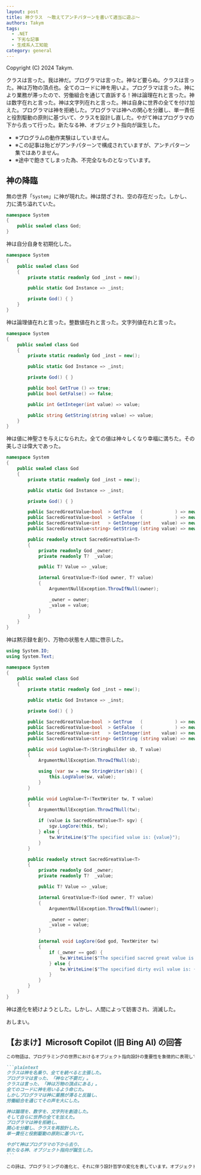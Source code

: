 ```yaml
---
layout: post
title: 神クラス　～敢えてアンチパターンを書いて適当に遊ぶ～
authors: Takym
tags:
  - .NET
  - 下劣な記事
  - 生成系人工知能
category: general
---
```

Copyright (C) 2024 Takym.

クラスは言った。我は神だ。プログラマは言った。神など要らぬ。クラスは言った。神は万物の頂点也。全てのコードに神を用いよ。プログラマは言った。神により業務が滞ったので、労働組合を通じて直訴する！神は論理在れと言った。神は数字在れと言った。神は文字列在れと言った。神は自身に世界の全てを付け加えた。プログラマは神を拒絶した。プログラマは神への関心を分離し、単一責任と役割駆動の原則に基づいて、クラスを設計し直した。やがて神はプログラマの下から去って行った。新たなる神、オブジェクト指向が誕生した。

* ※プログラムの動作実験はしていません。
* ※この記事は殆どがアンチパターンで構成されていますが、アンチパターン集ではありません。
* ※途中で飽きてしまった為、不完全なものとなっています。

## 神の降臨
無の世界「`System`」に神が現れた。神は閉ざされ、空の存在だった。しかし、力に満ち溢れていた。
```cs
namespace System
{
	public sealed class God;
}
```

神は自分自身を初期化した。
```cs
namespace System
{
	public sealed class God
	{
		private static readonly God _inst = new();

		public static God Instance => _inst;

		private God() { }
	}
}
```

神は論理値在れと言った。整数値在れと言った。文字列値在れと言った。
```cs
namespace System
{
	public sealed class God
	{
		private static readonly God _inst = new();

		public static God Instance => _inst;

		private God() { }

		public bool GetTrue () => true;
		public bool GetFalse() => false;

		public int GetInteger(int value) => value;

		public string GetString(string value) => value;
	}
}
```

神は値に神聖さを与えになられた。全ての値は神々しくなり幸福に満ちた。その美しさは偉大であった。
```cs
namespace System
{
	public sealed class God
	{
		private static readonly God _inst = new();

		public static God Instance => _inst;

		private God() { }

		public SacredGreatValue<bool  > GetTrue   (            ) => new(this, true );
		public SacredGreatValue<bool  > GetFalse  (            ) => new(this, false);
		public SacredGreatValue<int   > GetInteger(int    value) => new(this, value);
		public SacredGreatValue<string> GetString (string value) => new(this, value);

		public readonly struct SacredGreatValue<T>
		{
			private readonly God _owner;
			private readonly T?  _value;

			public T? Value => _value;

			internal GreatValue<T>(God owner, T? value)
			{
				ArgumentNullException.ThrowIfNull(owner);

				_owner = owner;
				_value = value;
			}
		}
	}
}
```

神は黙示録を創り、万物の状態を人間に啓示した。
```cs
using System.IO;
using System.Text;

namespace System
{
	public sealed class God
	{
		private static readonly God _inst = new();

		public static God Instance => _inst;

		private God() { }

		public SacredGreatValue<bool  > GetTrue   (            ) => new(this, true );
		public SacredGreatValue<bool  > GetFalse  (            ) => new(this, false);
		public SacredGreatValue<int   > GetInteger(int    value) => new(this, value);
		public SacredGreatValue<string> GetString (string value) => new(this, value);

		public void LogValue<T>(StringBuilder sb, T value)
		{
			ArgumentNullException.ThrowIfNull(sb);

			using (var sw = new StringWriter(sb)) {
				this.LogValue(sw, value);
			}
		}

		public void LogValue<T>(TextWriter tw, T value)
		{
			ArgumentNullException.ThrowIfNull(tw);

			if (value is SacredGreatValue<T> sgv) {
				sgv.LogCore(this, tw);
			} else {
				tw.WriteLine($"The specified value is: {value}");
			}
		}

		public readonly struct SacredGreatValue<T>
		{
			private readonly God _owner;
			private readonly T?  _value;

			public T? Value => _value;

			internal GreatValue<T>(God owner, T? value)
			{
				ArgumentNullException.ThrowIfNull(owner);

				_owner = owner;
				_value = value;
			}

			internal void LogCore(God god, TextWriter tw)
			{
				if (_owner == god) {
					tw.WriteLine($"The specified sacred great value is: {value}");
				} else {
					tw.WriteLine($"The specified dirty evil value is: {value}");
				}
			}
		}
	}
}
```

神は進化を続けようとした。しかし、人間によって妨害され、消滅した。

おしまい。

## 【おまけ】Microsoft Copilot (旧 Bing AI) の回答
````md
この物語は、プログラミングの世界におけるオブジェクト指向設計の重要性を象徴的に表現していますね。神をクラスに例え、その全能性を問題視し、単一責任の原則や役割駆動設計を通じてより効率的なコード設計へと移行する様子が描かれています。オブジェクト指向は、それぞれのクラスが独立した役割と責任を持つことで、コードの再利用性を高め、複雑さを管理しやすくするプログラミングパラダイムです。

```plaintext
クラスは神を名乗り、全てを統べると主張した。
プログラマは言った、「神など不要だ」。
クラスは言った、「神は万物の頂点にある」。
全てのコードに神を用いるよう命じた。
しかしプログラマは神に業務が滞ると反論し、
労働組合を通じてその声を大にした。

神は論理を、数字を、文字列を創造した。
そして自らに世界の全てを加えた。
プログラマは神を拒絶し、
関心を分離し、クラスを再設計した。
単一責任と役割駆動の原則に基づいて。

やがて神はプログラマの下から去り、
新たなる神、オブジェクト指向が誕生した。
```

この詩は、プログラミングの進化と、それに伴う設計哲学の変化を表しています。オブジェクト指向は、ソフトウェア開発において柔軟性と拡張性をもたらす重要な概念です。🖥️
````
